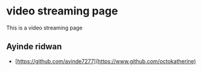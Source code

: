 
# video streaming page

This is a video streaming page


## Ayinde ridwan

- [https://github.com/ayinde7277](https://www.github.com/octokatherine)


